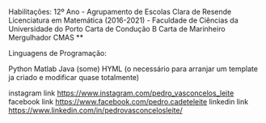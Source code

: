 Habilitações:
12º Ano - Agrupamento de Escolas Clara de Resende
Licenciatura em Matemática (2016-2021) - Faculdade de Ciências da Universidade do Porto
Carta de Condução B
Carta de Marinheiro
Mergulhador CMAS **

Linguagens de Programação:

Python
Matlab
Java (some)
HYML (o necessário para arranjar um template ja criado e modificar quase totalmente)

instagram link https://www.instagram.com/pedro_vasconcelos_leite
facebook link  https://www.facebook.com/pedro.cadeteleite
linkedin link  https://www.linkedin.com/in/pedrovasconcelosleite/
